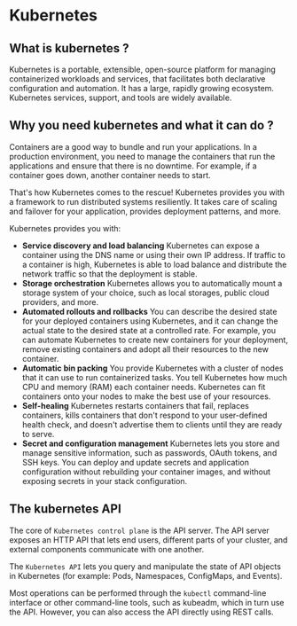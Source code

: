 # Kubernetes

## What is kubernetes ?

Kubernetes is a portable, extensible, open-source platform for managing containerized workloads and services, that facilitates both declarative configuration and automation. It has a large, rapidly growing ecosystem. Kubernetes services, support, and tools are widely available.

## Why you need kubernetes and what it can do ?

Containers are a good way to bundle and run your applications. In a production environment, you need to manage the containers that run the applications and ensure that there is no downtime. For example, if a container goes down, another container needs to start.

That's how Kubernetes comes to the rescue! Kubernetes provides you with a framework to run distributed systems resiliently. It takes care of scaling and failover for your application, provides deployment patterns, and more.

Kubernetes provides you with:

- **Service discovery and load balancing** Kubernetes can expose a container using the DNS name or using their own IP address. If traffic to a container is high, Kubernetes is able to load balance and distribute the network traffic so that the deployment is stable.
- **Storage orchestration** Kubernetes allows you to automatically mount a storage system of your choice, such as local storages, public cloud providers, and more.
- **Automated rollouts and rollbacks** You can describe the desired state for your deployed containers using Kubernetes, and it can change the actual state to the desired state at a controlled rate. For example, you can automate Kubernetes to create new containers for your deployment, remove existing containers and adopt all their resources to the new container.
- **Automatic bin packing** You provide Kubernetes with a cluster of nodes that it can use to run containerized tasks. You tell Kubernetes how much CPU and memory (RAM) each container needs. Kubernetes can fit containers onto your nodes to make the best use of your resources.
- **Self-healing** Kubernetes restarts containers that fail, replaces containers, kills containers that don't respond to your user-defined health check, and doesn't advertise them to clients until they are ready to serve.
- **Secret and configuration management** Kubernetes lets you store and manage sensitive information, such as passwords, OAuth tokens, and SSH keys. You can deploy and update secrets and application configuration without rebuilding your container images, and without exposing secrets in your stack configuration.

## The kubernetes API

The core of `Kubernetes control plane` is the API server. The API server exposes an HTTP API that lets end users, different parts of your cluster, and external components communicate with one another.

The `Kubernetes API` lets you query and manipulate the state of API objects in Kubernetes (for example: Pods, Namespaces, ConfigMaps, and Events).

Most operations can be performed through the `kubectl` command-line interface or other command-line tools, such as kubeadm, which in turn use the API. However, you can also access the API directly using REST calls.
